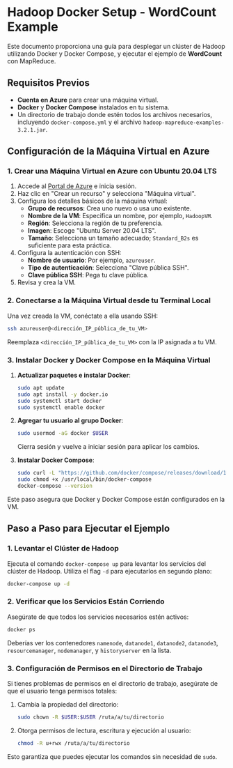 
# Hadoop Docker Setup - WordCount Example

Este documento proporciona una guía para desplegar un clúster de Hadoop utilizando Docker y Docker Compose, y ejecutar el ejemplo de **WordCount** con MapReduce.

## Requisitos Previos

- **Cuenta en Azure** para crear una máquina virtual.
- **Docker** y **Docker Compose** instalados en tu sistema.
- Un directorio de trabajo donde estén todos los archivos necesarios, incluyendo `docker-compose.yml` y el archivo `hadoop-mapreduce-examples-3.2.1.jar`.

## Configuración de la Máquina Virtual en Azure

### 1. Crear una Máquina Virtual en Azure con Ubuntu 20.04 LTS

1. Accede al [Portal de Azure](https://portal.azure.com/) e inicia sesión.
2. Haz clic en "Crear un recurso" y selecciona "Máquina virtual".
3. Configura los detalles básicos de la máquina virtual:
   - **Grupo de recursos**: Crea uno nuevo o usa uno existente.
   - **Nombre de la VM**: Especifica un nombre, por ejemplo, `HadoopVM`.
   - **Región**: Selecciona la región de tu preferencia.
   - **Imagen**: Escoge "Ubuntu Server 20.04 LTS".
   - **Tamaño**: Selecciona un tamaño adecuado; `Standard_B2s` es suficiente para esta práctica.
4. Configura la autenticación con SSH:
   - **Nombre de usuario**: Por ejemplo, `azureuser`.
   - **Tipo de autenticación**: Selecciona "Clave pública SSH".
   - **Clave pública SSH**: Pega tu clave pública.
5. Revisa y crea la VM. 

### 2. Conectarse a la Máquina Virtual desde tu Terminal Local

Una vez creada la VM, conéctate a ella usando SSH:

```bash
ssh azureuser@<dirección_IP_pública_de_tu_VM>
```

Reemplaza `<dirección_IP_pública_de_tu_VM>` con la IP asignada a tu VM.

### 3. Instalar Docker y Docker Compose en la Máquina Virtual

1. **Actualizar paquetes e instalar Docker**:

   ```bash
   sudo apt update
   sudo apt install -y docker.io
   sudo systemctl start docker
   sudo systemctl enable docker
   ```

2. **Agregar tu usuario al grupo Docker**:

   ```bash
   sudo usermod -aG docker $USER
   ```

   Cierra sesión y vuelve a iniciar sesión para aplicar los cambios.

3. **Instalar Docker Compose**:

   ```bash
   sudo curl -L "https://github.com/docker/compose/releases/download/1.29.2/docker-compose-$(uname -s)-$(uname -m)" -o /usr/local/bin/docker-compose
   sudo chmod +x /usr/local/bin/docker-compose
   docker-compose --version
   ```

Este paso asegura que Docker y Docker Compose están configurados en la VM.

## Paso a Paso para Ejecutar el Ejemplo

### 1. Levantar el Clúster de Hadoop

Ejecuta el comando `docker-compose up` para levantar los servicios del clúster de Hadoop. Utiliza el flag `-d` para ejecutarlos en segundo plano:

```bash
docker-compose up -d
```

### 2. Verificar que los Servicios Están Corriendo

Asegúrate de que todos los servicios necesarios estén activos:

```bash
docker ps
```

Deberías ver los contenedores `namenode`, `datanode1`, `datanode2`, `datanode3`, `resourcemanager`, `nodemanager`, y `historyserver` en la lista.

### 3. Configuración de Permisos en el Directorio de Trabajo

Si tienes problemas de permisos en el directorio de trabajo, asegúrate de que el usuario tenga permisos totales:

1. Cambia la propiedad del directorio:
   ```bash
   sudo chown -R $USER:$USER /ruta/a/tu/directorio
   ```

2. Otorga permisos de lectura, escritura y ejecución al usuario:
   ```bash
   chmod -R u+rwx /ruta/a/tu/directorio
   ```

Esto garantiza que puedes ejecutar los comandos sin necesidad de `sudo`.
